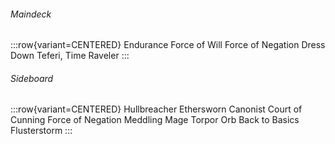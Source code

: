 ###### Maindeck

:::row{variant=CENTERED}
Endurance
Force of Will
Force of Negation
Dress Down
Teferi, Time Raveler
:::

###### Sideboard

:::row{variant=CENTERED}
Hullbreacher
Ethersworn Canonist
Court of Cunning
Force of Negation
Meddling Mage
Torpor Orb
Back to Basics
Flusterstorm
:::
